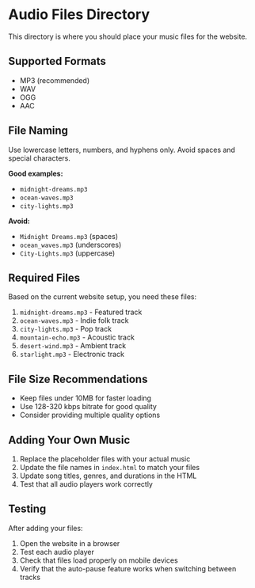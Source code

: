 # Audio Files Directory

This directory is where you should place your music files for the website.

## Supported Formats
- MP3 (recommended)
- WAV
- OGG
- AAC

## File Naming
Use lowercase letters, numbers, and hyphens only. Avoid spaces and special characters.

**Good examples:**
- `midnight-dreams.mp3`
- `ocean-waves.mp3`
- `city-lights.mp3`

**Avoid:**
- `Midnight Dreams.mp3` (spaces)
- `ocean_waves.mp3` (underscores)
- `City-Lights.mp3` (uppercase)

## Required Files
Based on the current website setup, you need these files:

1. `midnight-dreams.mp3` - Featured track
2. `ocean-waves.mp3` - Indie folk track
3. `city-lights.mp3` - Pop track
4. `mountain-echo.mp3` - Acoustic track
5. `desert-wind.mp3` - Ambient track
6. `starlight.mp3` - Electronic track

## File Size Recommendations
- Keep files under 10MB for faster loading
- Use 128-320 kbps bitrate for good quality
- Consider providing multiple quality options

## Adding Your Own Music
1. Replace the placeholder files with your actual music
2. Update the file names in `index.html` to match your files
3. Update song titles, genres, and durations in the HTML
4. Test that all audio players work correctly

## Testing
After adding your files:
1. Open the website in a browser
2. Test each audio player
3. Check that files load properly on mobile devices
4. Verify that the auto-pause feature works when switching between tracks 
